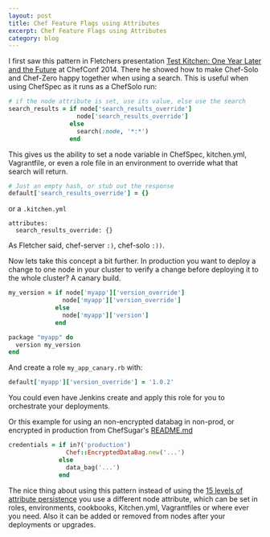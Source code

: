 ```yaml
---
layout: post
title: Chef Feature Flags using Attributes
excerpt: Chef Feature Flags using Attributes
category: blog
---
```


I first saw this pattern in Fletchers presentation [Test Kitchen: One Year Later and the Future](https://www.youtube.com/watch?v=YzlCHAbJ7KM) at ChefConf 2014. There he showed how to make Chef-Solo and Chef-Zero happy together when using a search. This is useful when using ChefSpec as it runs as a ChefSolo run:

```ruby
# if the node attribute is set, use its value, else use the search
search_results = if node['search_results_override']
                   node['search_results_override']
                 else
                   search(:node, '*:*')
                 end
```

This gives us the ability to set a node variable in ChefSpec, kitchen.yml, Vagrantfile, or even a role file in an environment to override what that search will return.

```ruby
# Just an empty hash, or stub out the response
default['search_results_override'] = {}
```
or a `.kitchen.yml`

```
attributes:
  search_results_override: {}
```

As Fletcher said, chef-server `:)`, chef-solo `:))`.

Now lets take this concept a bit further. In production you want to deploy a change to one node in your cluster to verify a change before deploying it to the whole cluster? A canary build.

```ruby
my_version = if node['myapp']['version_override']
               node['myapp']['version_override']
             else
               node['myapp']['version']
             end

package "myapp" do
  version my_version
end
```

And create a role `my_app_canary.rb` with:

```ruby
default['myapp']['version_override'] = '1.0.2'
```

You could even have Jenkins create and apply this role for you to orchestrate your deployments.

Or this example for using an non-encrypted databag in non-prod, or encrypted in production from ChefSugar's [README.md](https://github.com/sethvargo/chef-sugar#examples-7)

```ruby
credentials = if in?('production')
                Chef::EncryptedDataBag.new('...')
              else
                data_bag('...')
              end
```

The nice thing about using this pattern instead of using the [15 levels of attribute persistence](https://docs.getchef.com/chef_overview_attributes.html) you use a different node attribute, which can be set in roles, environments, cookbooks, Kitchen.yml, Vagrantfiles or where ever you need. Also it can be added or removed from nodes after your deployments or upgrades.
